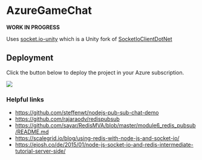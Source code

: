 # AzureGameChat

**WORK IN PROGRESS**

Uses [socket.io-unity](https://github.com/floatinghotpot/socket.io-unity) which is a Unity fork of [SocketIoClientDotNet](https://github.com/Quobject/SocketIoClientDotNet)

## Deployment

Click the button below to deploy the project in your Azure subscription.

<a href="https://portal.azure.com/#create/Microsoft.Template/uri/https%3A%2F%2Fraw.githubusercontent.com%2Fdgkanatsios%2FAzureGameChat%2Fmaster%2Fazuredeploy.json" target="_blank"><img src="http://azuredeploy.net/deploybutton.png"/></a>

### Helpful links 
- https://github.com/steffenwt/nodejs-pub-sub-chat-demo
- https://github.com/rajaraodv/redispubsub
- https://github.com/sayar/RedisMVA/blob/master/module6_redis_pubsub/README.md
- https://scalegrid.io/blog/using-redis-with-node-js-and-socket-io/
- https://ejosh.co/de/2015/01/node-js-socket-io-and-redis-intermediate-tutorial-server-side/
